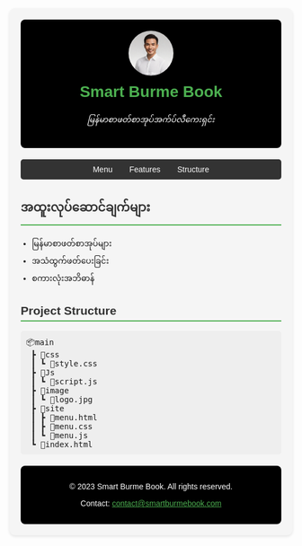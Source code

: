 <div style="font-family: Arial, sans-serif; max-width: 800px; margin: 0 auto; background-color: #f5f5f5; padding: 20px; border-radius: 10px; box-shadow: 0 2px 5px rgba(0,0,0,0.1);">

<!-- Header Section -->
<header style="background-color: #000000; color: white; padding: 20px; border-radius: 8px; text-align: center; margin-bottom: 20px;">
  <img src="./main/image/logo.jpg" alt="Smart Burme Book Logo" style="height: 80px; border-radius: 50%;">
  <h1 style="color: #4CAF50; margin-top: 10px;">Smart Burme Book</h1>
  <p style="font-style: italic;">မြန်မာစာဖတ်စာအုပ်အက်ပ်လီကေးရှင်း</p>
</header>

<!-- Navigation Menu -->
<nav style="background-color: #333; padding: 10px; border-radius: 5px; margin-bottom: 20px;">
  <ul style="list-style-type: none; padding: 0; margin: 0; display: flex; justify-content: center;">
    <li style="margin: 0 15px;"><a href="./main/site/menu.html" style="color: white; text-decoration: none;">Menu</a></li>
    <li style="margin: 0 15px;"><a href="#features" style="color: white; text-decoration: none;">Features</a></li>
    <li style="margin: 0 15px;"><a href="#structure" style="color: white; text-decoration: none;">Structure</a></li>
  </ul>
</nav>

<!-- Main Content -->
<main>
  <section id="features" style="margin-bottom: 20px;">
    <h2 style="color: #333; border-bottom: 2px solid #4CAF50; padding-bottom: 5px;">အထူးလုပ်ဆောင်ချက်များ</h2>
    <ul style="padding-left: 20px;">
      <li>မြန်မာစာဖတ်စာအုပ်များ</li>
      <li>အသံထွက်ဖတ်ပေးခြင်း</li>
      <li>စကားလုံးအဘိဓာန်</li>
    </ul>
  </section>

  <section id="structure" style="margin-bottom: 20px;">
    <h2 style="color: #333; border-bottom: 2px solid #4CAF50; padding-bottom: 5px;">Project Structure</h2>
    <pre style="background-color: #eee; padding: 10px; border-radius: 5px; overflow-x: auto;">
📦main
 ┣ 📂css
 ┃ ┗ 📜style.css
 ┣ 📂Js
 ┃ ┗ 📜script.js
 ┣ 📂image
 ┃ ┗ 📜logo.jpg
 ┣ 📂site
 ┃ ┣ 📜menu.html
 ┃ ┣ 📜menu.css
 ┃ ┗ 📜menu.js
 ┗ 📜index.html</pre>
  </section>
</main>

<!-- Footer -->
<footer style="background-color: #000000; color: white; padding: 15px; text-align: center; border-radius: 8px; margin-top: 20px;">
  <p>© 2023 Smart Burme Book. All rights reserved.</p>
  <p>Contact: <a href="mailto:contact@smartburmebook.com" style="color: #4CAF50;">contact@smartburmebook.com</a></p>
</footer>

</div>

